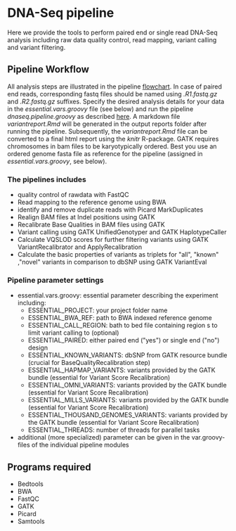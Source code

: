 # DNA-Seq pipeline
Here we provide the tools to perform paired end or single read DNA-Seq analysis including raw data quality control, read mapping, variant calling and variant filtering. 


## Pipeline Workflow
All analysis steps are illustrated in the pipeline [flowchart](https://www.draw.io/?lightbox=1&highlight=0000ff&edit=_blank&layers=1&nav=1&title=NGSpipe2go_DNAseq_pipeline.html#R7R1bd5s489f4nObBPoDvj3ESO%2BnXZpuk3Wz3pUcG2WaDgQJ2Lr%2F%2B0wgJIxAY29jGabZ7TowAIc2MRnNXrXkxfxl5yJ19dQxs1TTFeKk1L2uaprY0rQb%2FK8Zr2NLtdsOGqWca7KFVw4P5hlmjwloXpoF94cHAcazAdMVG3bFtrAdCG%2FI851l8bOJY4lddNMWphgcdWenWR9MIZqxV7fRXN66xOZ2xT%2Fc0Nr8x0p%2BmnrOw2fdsx8bhnTni3bA5%2BjNkOM%2BxpuZVrXnhOU4Q%2Fpq%2FXGALwMohFr43zLgbDdnDdlDkhaV%2Be%2FfwuPi8uHz79%2FvN9%2BFPf%2FlvXeUYWCJrwYBR0zoW6XFgmEsAr2VObXqj83sBYx14FA7RJfk1ZX%2Fpa2Mv2ULGRPvirRQawSsH%2FiyYW%2BSXSu5ZaIytQQTTC8dyPPpQc0j%2FI4%2F4gec8RVgiUBxMHDtgJKV2YNzIn2GD9Uj7ia4mpmXFOr3qwL%2BoU36HIrE5mHrIMAlwE826Mzd1cqnAIxbyffY7wq8STTKOHIavJfYC%2FBJrYsgaYWeOA%2B%2BVPMLuaj32CltTmsJQ9byi0JbCCHQWI84OfxCxVTGN%2Bl6RB%2FnBKEROLf9i21w%2BXM8nj8355L63%2FPEjqNc7Kdxhg6wjdul4wcyZOjayrlatMQQAXP5bzF3%2B%2FBS5pGX11hfHcRme%2FsNB8MpwihaBQ5piVIJfzOAf6LDRZlc%2FWffw%2B%2FIlfvHKL2wCgNhLcPmT9wcXq9foFX8vTW4hDGDimQuRNfnOwtPZU%2F3P6rBl%2FfwyuhtMHr%2BPTHXx2Ku3GatD3hQHOXBvygnFwxYKzKU4jl2Qfq18nsxue4G1nN2Pb68fhr%2FerusfHGIvHMJzAoI8BwBX75fEMnrtrsAy6n0txTLUnpZmGS1F2516rkZfR%2BdB%2F9v8WRuN0C%2F%2F4n%2Bvn%2BvdnVlGaQyC35EziKyFvmZdS3fVZj%2B9sKUPthQpNznAUn97DC6%2FK%2F%2F8%2B3l4f%2BXNVeP76PUm5DOngKwsbr7i35tx862QXBDHzValcNxW3zuSsW2cg05ALnXgvsCLoXFoWnw4aToQtoQDEEXzWESRN2zJFg9bp0AtfFOHG3Wf4vucPKC23JecHT9quNBq54PL2%2FP6A%2F4NMDZdbJlk1yTtg7g4MC4kNISjE5tDoWTHAe827TrFrBmgMXk7NkmiIOOJaZt03ycosddMpRzg%2By6Cr%2BlMElk9qPt%2BPfAWto4CGFv8ss4oWNKpEht02HUhtFRyLmGnCKQhD0%2BEDmdBAMaHc1hY2nBqBkTybHiW27Chq6E5H08c0i35eTt6AAxrU4dc1IF2LWcMEi1egplkyNHvk9%2BE8n0g%2FKFhI%2FKjwe81iDjrLF%2FTY8x8jsMaSeC%2FAVqSknel1pDlIMMHKwtMH2wqjrGwAI4Ksg1YY75POLSJrJBbI8IMsXfKE8YvWF8EdIYxpkEIDbo17SllJ598fEb%2B0EYXmR6moKAA%2BeTSWwb2QSXbBhDlLNPUJ7MVulIsJYqg9nQ6aUMJ12LjWk9k%2FCp9P21J9tMECIgy6MJPoiy6RG2EyYcyFJdKerwhMjy2pODK3dALw1BNgUyTQIy3FZZK2Pe%2BOSYlK%2FaxutYWENYVO3AmEx%2BYbAIJ0aC3x4vWO6bwy3%2F%2FFAThdcKvIPquJOEDaDicatdLswcSZn%2F42Ptr%2FB94AMjmAJYgUVh1pZxrToZPRC3KthTgWqG1RQnb6wFgEe51YvfIqgnqzLAF93QCPLq1rBNwv63YtmxHKibWusm2WeqpraZq4UkQ3uzJuXdcvJMJEceQlKJNvrFEnp8pKGU9toWclAL%2FfoAd9m3yBtdzlqaBC4g1Zh4RDSI56Za8KACDDibnu%2BFrdd%2FFujkhWrPwdeVT3giyGxw3aMjePCs6IRlatLWMXotxILYzxJg%2BN1mHOBo4ZJ%2BcWNRiMKFGgjj3fp6ZAX5wEWWVzx51WpQhtCS9O7IdWCa0KK2N%2BSa5jLHOTfZLmWHgoIIM%2F2BlJZmWgMYEbkqRZPqfvd7T01B%2Fsr4P6uhypGL1S11tv3dJRrDIlWq4LWyk61REromkhiHyg7sLysiLiBS%2FF4TRBTBCnWhjngNU5UxgwOiZDpuq1zBYsus%2BcdWsrN080tbhSdAIyeB%2F642wOdqg17LyZtz7mWblMvaTYO9km9eJ8vyFXl02OxlMnXoJWceKSPcl8Ps2d9Vzht9qphiV2pFwqs7mSmoRfi%2FlKmnu%2Fs58A6XykVZBPtKqHB8ZPJ4XZiKCiSxsuieMgwq6rkvWVUyoXO%2FZT%2FX1yceRMQufZb22fx4V6RvjZ7Q5j2odiEeVbDjj8QGcJ%2FW6R%2BVJubuwxDm1Xi%2BjVkqmnSlb6Pd%2FLQJ3AasJQgrJA6tFE1sxym89bykdT6EPyRiWVzQNM7SfhyZlGLfyiQkV3Kg%2BOv%2F%2BPwpuz0RU1MUAeRqrcpa7zhP6WYz%2BgSJNHVnnjOapySW5AtJKWDxsh4fxDNHctIBcr7G1xNDrQbS1bqsnrJRmP21jlqpr3BZdvsu2W7FloaRWhof9hRX41VwbS30SWw%2FPJsFiRPTQQsjVop6V8etqUVwj13KCVxdfwF1qFbm%2BOIuWzg%2FbnJjYGGGbPkTv%2Fxid5U12H1P7%2B%2B7hy1%2BX0LHueNj%2FWLRcOe92Gu1iy7YfPVn%2Bwu1VfuFazrSiq5aMrM7XrO6QNagHdJGG%2BxlGOqxivu1Vi8j3QNDtfkFy3kJeKxbeyT2o1TdDlan58bDNtZpf%2F1CaX0G3dHYod1VEaQ%2B7hCAqyn1EB9menWGQAAWKaQSRoT8z7ddfYUTQr7CZqIy%2F4EFyl8kuYXvjfm5IZB7JI5n%2BsaRTqdrTbtCnyN3GDFtE9PIb95nzlz%2Bb5yg8iNj2jYyIMKNoEcBS8Zx5TYwFgs2vUZP48b46hjkBXkLxSh9cCbb6wg9oV4jw2Vff9Gsx594qoCogiPVnZH36IfvRFBtjYNU5vrqq7K8HEiI73X6xPVfVSth0pVbajzD9TfbqTnqvlnvUDrRVFzbS3s8vF4ypFrHTfkXeE%2BWbc7KeSNfGwrVMiH81agd39Xhz8nV%2FYzNqiKuTN6M2O12Jnnl05456VL5x0i7jdlGBv3ou479DmeeKyPwbuHzawEDGD7ffahpYhqfMokW1blt3PAPZBGD0Hg70xiE4S%2BSgYVIcmKU35jBtpXaKHCbpPG42laNzGEk%2B88lH1zY3FkzSCe07iCqFHcq9Y5kVpGjvf6C9bLTnlQs4PNalRQlaO2O91GIQIh1o2xGCtm14%2FablIHZb%2F2F%2B%2BQ6Ip6%2Beex56jT3gQmijH%2Bs5EevY4lsJtz4z1WpY8Pmm2k0QXTiCgnGRxYNbkI%2FvsU727bHHSiwUlHtWb4GkA%2F2QP3c0iM6kLgfI2FQG519rkefwgHKPF5%2FT5rrVqYaoiHHS7WY6vveQcs%2B4uzBGzu0%2FLp7X7%2B77QV8fdervPha3TF2qV5jLHWu7yx32Vr6Tvacd3eMJJqgAnUyB8IM5LqrpVcOnAgGJwF4N%2FELtVVNhDklXBIvGuMeM2DRlTBZTmBxLWGKDKq%2B%2B7TaW%2BuQs%2FPaT7TzbtXhYE2Pgm0DkwHlAzIRvOTpl%2BdEGtC7Vaat0moplx4gWtbYkq0PtS2qfqWp%2FX%2Bu%2FLVn%2FCcDtNxUm4kB%2FbiqMVBFR04j4KEu3ix7Sl7hMpJDfVQ3ZaUH2s%2BOCs6o5jJ0XKGEAMeuUIY8dz8BenTRHTJutFVriALx67ehOvNRnGDXVxC34Fz3hIsOI%2BtYK1cMRPfKUmPIjHyTB9LzMTHq%2B2ZNJVnPA8%2FhgidxhWUzcFzpUUk9Fc449pWVPPBg7xmuqMbU9BQZvCUEiBjDDNk%2BomqAujP0KneSS4Abu%2FX6yzcA7W11PTJsm10YBqmFWFKJEJ0uaCr3jMd%2B5H2DXj%2Be1rkacnkPuNpx%2BDBrTEMmB0Yb9%2FyEDg0YZtUF7uGLKjVnYv1DU7ybqnPRbaamoJ9nh%2ByVEIsiLyZ1MecdtNd%2Btisltv%2FWqqqQm7Alox9G4jxJaeGMXiSxEzwYK0Jr99UhaMM2NXSmlyqc303WxcfDUgZQ2aqN5mOJHNsMlaJ20ct0kXXxKsLGuCRI74Ph9NHctrDbu1QaFcWP6Vu1xaluMs5wN7EhB7alCGBKlVVoHY1%2FFu3j13spESacTNCDzVojKrBArG6N5jJFRwZrlZYDQDLwtyhuG8JEoTI3uVXMH4lTojRs7PGXiHlOwzYHC6A3mlxHcIR%2BZidH6KZoT0uvtvn7k9phjyoSiN6R7WHdIOdYXfgBKseLhRwwto2H09zkJGzFBLFqWkcled4xVcUvCWp6M0ELPg98P6Fnl%2BQAwkY0dq%2F34%2Bjwlx6poYpcqkwd0rMrPnsjciVMb3m6FS7%2FgKa2gGhFxRsXUceZOAhu8iCTpkRHx8yVYE6cGJhI0B8lNaW4aBuWSMqoQOWcpG4p4iIQmqaYq20%2FKSHeQEsExE93NULMcOgmxrJKO1KpLQCUQZ9IEpvLA2DjXakmos1VCHQYpdWZnc0dK201AwKnHt8iVPkfxufBprQBGbFHO1bvlMD0xmllt94ohcW8sJq3xXYapBFQEYaFfBldTZB4C6hB4zygTnbtqpy8rpSBFWgkeeWnU1e4BqO8z6koKrKJKxUcp50jEi5VyJut8Yk4XHo%2FDqaLd5aBZ2iFAoB0ea4SXmbWZ5Q8dPeH6OBBzPYzmY8jizgKX5IkKwCoh1IjAk9moj1EsnFYPyARs4m62uJwCc3Z9a3qiD820d7wnOLCEgtRGUyrSrbHhb1BHe32Dx8Ih%2FQ2%2Bm1vUe7MBEkCghQXs3GQjYND3rYUnhJeAEdcEu7DtxMVdxV%2F%2FEUwL0tFTUtgRjbxbiJK0BJQXmteqeJfsbrI2Omy%2BfHFGL4aFKIQwzU%2FUqPWEqb17BRifiBamPfXPpBXRs9W1XDEo3%2FxUgbCFhIOnyesvr%2FXwdDYXK4pYmqRQ1CRqXEK6LC26M09A%2BwjuFJ0JaTScmJDf3VzKz0ou3NS9IKWzXlFFoHccwT%2BSqFl5twHs81%2BgIF3RLC7dcV%2FpDP0nypahlh1h0rVYFCFr5Ma8%2Fbsa5qYP0ZLIxs7Cp9IgnRwVjCOXgyZ1OmRj8eR8Dm1VtN51Osf1OUhL2h25us5GPIdcfMOeGR7RkuBDqsiHtk5t3craUDSKjTs7Dx%2FGJsX97gfcVwP3O%2Be3l4v6vI2oPMxvl9ScyC%2FtsOPRt0xSLiZsSoMls6TNhWe9DjykPwE01zFp8TD71BnzGyC6OFdv9UQQttqSKvKSXK0mP4m%2B9AJpR7UMV7hAWl7ds%2FXhJkc7x9xEw7vl893NTXPYt97uH2%2FsN62EnOs9lp84cPWJfaKdR0Mem08nikm0WJ5D1YpP0KjFeMhi8doToYSeqC%2BhIPgij4V0Hd9kNqb96yyxwhPRdPKio7LJ7OQUlWRwVIsXgKtStS21QoGWlXKA5hVPWs%2Fvugfa5jat4AdHTvwYFeYnF2E2Y%2BxEi4UfZnKkT6k4IC9h49HpZPK5SRYST46bJKv3taXBE8fnJ39mLf%2FCBtEqM4br4odCZjOG1Ok2x%2BEL1xebF7c6UXtogjG0%2Bq0jMwZpdFz6EGBqt66tvKJZtouN4F0CQLs9MRmmIxHbZF6y1ubQLAa6E6xRwZLjh2GlhZwgiT%2BtFEUuMP7YMguVHVjtePUfSuBk%2FY64NXTSWRjSEOlma3dOJj%2FpKTsXZ328WSeZhhFbuhywsVAeALFs3aI5YMIe%2B%2FDHjYdn8n0m8Uz6WsklLWno5gYjTFBSBYJvkjuiPGFCk2yJJSRMyAlJkxBSAQFiq1CbfFL%2Bc2NtpNVctHzXN7bGzvPRdb8SjedlFvEufBh4Re3pzbaSIKnd%2FJ5Sn83u7vU4ylimzOnR3fZUJjvM6KSorN%2BLU9m%2BvTbFQgx3r2H1DspHCkfnSGlnLcVKgdssSLDCwSwHP8tg94NLKudMPlQNi52wHtpUD29CZcUCJkgXdZZV4vL69DDeENaxkBYj2KR%2FZsx9gCO7a1D1Jn6Awdq6BMIgsizByiYHg4sfOrwl%2BBcd46%2FChx5k02HJZuFCOltKtZCso%2BJmYVU7slk4u%2Fpvjm0zrTZ7dKCbVS4QrIwJJh1DBV3kg8j8ybOpa1pzSP%2BTcrx4EYNOchMUQ%2BniKdqk06sO%2FKtl5HNPPWSYBNmJZkJnUD6Sst8pFJPkrHiGDGoVUGpCzJ5SDjklaybw0BmxbKjEBKB223vab3OMSVm0k2kUom8trGSLtcqLQ8%2Bkx7D2ozR3H7xe8aReK5WSFesMsww%2FVsKMkCNBlx%2BI9R3yevg7OoEAnF20k5z38ibGjkFI%2B%2FMLjYO9nXL65bxMGvPGQ3rQF1ZYIyG11bBCT5MFEYtoaiRZUQH2QiDSKnErj2QOOygwo%2FiJh%2FEDH9KYKvgF6bTXsKbdKz%2BwHWjnug%2B78Y5WU%2BQd%2FXRsr9QWpm7hUoNQM8cJ4todmdbsqwPBb82r%2FwM%3D). In case of paired end reads, corresponding fastq files should be named using *.R1.fastq.gz* and *.R2.fastq.gz* suffixes. Specify the desired analysis details for your data in the *essential.vars.groovy* file (see below) and run the pipeline *dnaseq.pipeline.groovy* as described [here](https://gitlab.rlp.net/imbforge/NGSpipe2go/-/blob/devel/README.md). A markdown file *variantreport.Rmd* will be generated in the output reports folder after running the pipeline. Subsequently, the *variantreport.Rmd* file can be converted to a final html report using the *knitr* R-package.
GATK requires chromosomes in bam files to be karyotypically ordered. Best you use an ordered genome fasta file as reference for the pipeline (assigned in *essential.vars.groovy*, see below).


### The pipelines includes
- quality control of rawdata with FastQC
- Read mapping to the reference genome using BWA
- identify and remove duplicate reads with Picard MarkDuplicates
- Realign BAM files at Indel positions using GATK
- Recalibrate Base Qualities in BAM files using GATK
- Variant calling using GATK UnifiedGenotyper and GATK HaplotypeCaller
- Calculate VQSLOD scores for further filtering variants using GATK VariantRecalibrator and ApplyRecalibration
- Calculate the basic properties of variants as triplets for "all", "known" ,"novel" variants in comparison to dbSNP using GATK VariantEval


### Pipeline parameter settings
- essential.vars.groovy: essential parameter describing the experiment including: 
  - ESSENTIAL_PROJECT: your project folder name
  - ESSENTIAL_BWA_REF: path to BWA indexed reference genome
  - ESSENTIAL_CALL_REGION: bath to bed file containing region s to limit variant calling to (optional)
  - ESSENTIAL_PAIRED: either paired end ("yes") or single end ("no") design
  - ESSENTIAL_KNOWN_VARIANTS: dbSNP from GATK resource bundle (crucial for BaseQualityRecalibration step)
  - ESSENTIAL_HAPMAP_VARIANTS: variants provided by the GATK bundle (essential for Variant Score Recalibration)
  - ESSENTIAL_OMNI_VARIANTS: variants provided by the GATK bundle (essential for Variant Score Recalibration)
  - ESSENTIAL_MILLS_VARIANTS: variants provided by the GATK bundle (essential for Variant Score Recalibration)
  - ESSENTIAL_THOUSAND_GENOMES_VARIANTS: variants provided by the GATK bundle (essential for Variant Score Recalibration)
  - ESSENTIAL_THREADS: number of threads for parallel tasks
- additional (more specialized) parameter can be given in the var.groovy-files of the individual pipeline modules 


## Programs required
- Bedtools
- BWA
- FastQC
- GATK
- Picard
- Samtools

